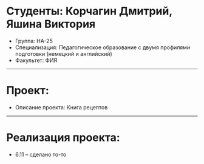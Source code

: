 # Студенты: Корчагин Дмитрий, Яшина Виктория
- Группа: НА-25
- Специализация: Педагогическое образование с двумя профилями подготовки (немецкий и английский)
- Факультет: ФИЯ
---
# Проект: 
- Описание проекта: Книга рецептов
---
# Реализация проекта:
- 6.11 – сделано то-то
